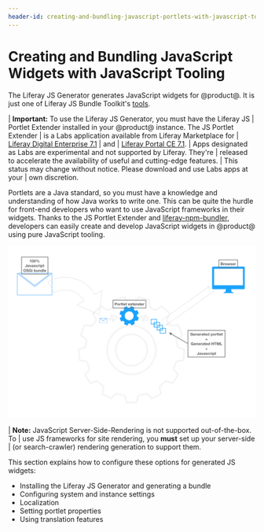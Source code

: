 ```yaml
---
header-id: creating-and-bundling-javascript-portlets-with-javascript-tooling
---
```


# Creating and Bundling JavaScript Widgets with JavaScript Tooling

The Liferay JS Generator generates JavaScript widgets for @product@. It is 
just one of Liferay JS Bundle Toolkit's 
[tools](https://github.com/liferay/liferay-npm-build-tools/tree/master/packages). 

| **Important:** To use the Liferay JS Generator, you must have the Liferay JS
| Portlet Extender installed in your @product@ instance. The JS Portlet Extender
| is a Labs application available from Liferay Marketplace for
| [Liferay Digital Enterprise 7.1](https://web.liferay.com/marketplace/-/mp/application/115543020)
| and
| [Liferay Portal CE 7.1](https://web.liferay.com/marketplace/-/mp/application/115542926).
| Apps designated as Labs are experimental and not supported by Liferay. They're
| released to accelerate the availability of useful and cutting-edge features.
| This status may change without notice. Please download and use Labs apps at your
| own discretion.

Portlets are a Java standard, so you must have a knowledge and understanding of 
how Java works to write one. This can be quite the hurdle for front-end 
developers who want to use JavaScript frameworks in their widgets. Thanks to 
the JS Portlet Extender and 
[liferay-npm-bundler](/docs/7-1/reference/-/knowledge_base/r/liferay-npm-bundler), 
developers can easily create and develop JavaScript widgets in @product@ using 
pure JavaScript tooling. 

![Figure 1: The JS Portlet Extender lets you use pure JavaScript tooling to write widgets.](../../../images/extender-lifecycle.png)

| **Note:** JavaScript Server-Side-Rendering is not supported out-of-the-box. To
| use JS frameworks for site rendering, you **must** set up your server-side
| (or search-crawler) rendering generation to support them.

This section explains how to configure these options for generated JS widgets: 

- Installing the Liferay JS Generator and generating a bundle
- Configuring system and instance settings
- Localization
- Setting portlet properties
- Using translation features
